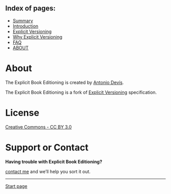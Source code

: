 Index of pages:
---------------

* [Summary](/VERSIONING.md#Summary)
* [Introduction](/VERSIONING.md#Introduction)
* [Explicit Versioning](/VERSIONING-EXTENDED.md)
* [Why Explicit Versioning](/WHY.md)
* [FAQ](/FAQ.md)
* [ABOUT](/ABOUT.md)


# About

The Explicit Book Editioning is created by [Antonio Devís](https://github.com/colomet).

The Explicit Book Editioning is a fork of [Explicit Versioning](https://software-development-guidelines.github.io/Explicit-Versioning/) specification.

# License

[Creative Commons - CC BY 3.0](http://creativecommons.org/licenses/by/3.0/)


# Support or Contact

**Having trouble with Explicit Book Editioning?** 

[contact me](https://www.linkedin.com/in/antonio-devis-lopez/) and we’ll help you sort it out.


---



[Start page](./)
